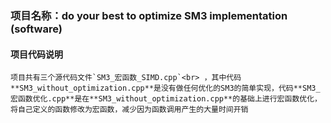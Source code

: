 ### 项目名称：do your best to optimize SM3 implementation (software)
#### 项目代码说明
    项目共有三个源代码文件`SM3_宏函数_SIMD.cpp`<br> ，其中代码**SM3_without_optimization.cpp**是没有做任何优化的SM3的简单实现，代码**SM3_宏函数优化.cpp**是在**SM3_without_optimization.cpp**的基础上进行宏函数优化，将自己定义的函数修改为宏函数，减少因为函数调用产生的大量时间开销
